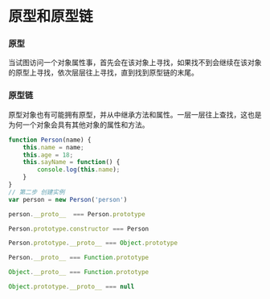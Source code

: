 # 原型和原型链

### 原型
当试图访问一个对象属性事，首先会在该对象上寻找，如果找不到会继续在该对象的原型上寻找，依次层层往上寻找，直到找到原型链的末尾。

### 原型链
原型对象也有可能拥有原型，并从中继承方法和属性。一层一层往上查找，这也是为何一个对象会具有其他对象的属性和方法。

```js
function Person(name) {
    this.name = name;
    this.age = 18;
    this.sayName = function() {
        console.log(this.name);
    }
}
// 第二步 创建实例
var person = new Person('person')

person.__proto__  === Person.prototype 

Person.prototype.constructor === Person

Person.prototype.__proto__ === Object.prototype

Person.__proto__ === Function.prototype

Object.__proto__ === Function.prototype

Object.prototype.__proto__ === null

```